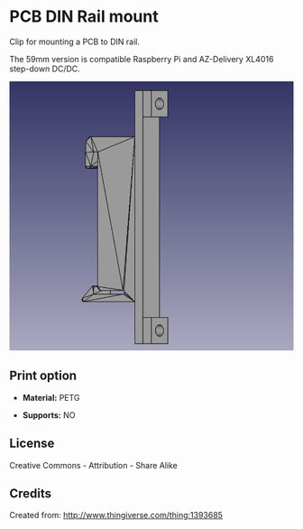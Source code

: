 # PCB DIN Rail mount

Clip for mounting a PCB to DIN rail.

The 59mm version is compatible Raspberry Pi and AZ-Delivery XL4016 step-down DC/DC.

![pcb-din-rail-mount](pcb-din-rail-mount.png)

## Print option

- **Material:** PETG

- **Supports:** NO

## License

Creative Commons - Attribution - Share Alike

## Credits

Created from: http://www.thingiverse.com/thing:1393685
